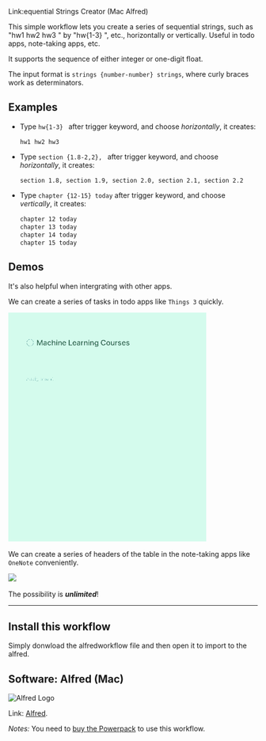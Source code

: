 Link:equential Strings Creator (Mac Alfred)

This simple workflow lets you create a series of sequential strings, such as "hw1 hw2 hw3 " by "hw{1-3} ", etc., horizontally or vertically. Useful in todo apps, note-taking apps, etc.

It supports the sequence of either integer or one-digit float.

The input format is `strings {number-number} strings`, where curly braces work as determinators.

## Examples

* Type `hw{1-3} ` after trigger keyword, and choose *horizontally*, it creates:

    ```
    hw1 hw2 hw3
    ```

* Type `section {1.8-2,2}, ` after trigger keyword, and choose *horizontally*, it creates:
    
    ```
    section 1.8, section 1.9, section 2.0, section 2.1, section 2.2
    ```

* Type `chapter {12-15} today` after trigger keyword, and choose *vertically*, it creates: 

    ```
    chapter 12 today
    chapter 13 today
    chapter 14 today
    chapter 15 today
    ```

## Demos

It's also helpful when intergrating with other apps. 

We can create a series of tasks in todo apps like `Things 3` quickly.

<img src="./gif_examples/SequentialStrings_Example_Things.gif" width="400">

We can create a series of headers of the table in the note-taking apps like `OneNote` conveniently.

<img src="./gif_examples/SequentialStrings_Example_OneNote.gif" width="400">

The possibility is ***unlimited***!

---

## Install this workflow

Simply donwload the alfredworkflow file and then open it to import to the alfred.

## Software: Alfred (Mac)

![Alfred Logo](https://i.pinimg.com/originals/5c/23/a6/5c23a6723d3b19e892985fd918cf0aab.png)

Link: [Alfred](https://www.alfredapp.com/).

*Notes:* You need to [buy the Powerpack](https://buy.alfredapp.com/) to use this workflow.
